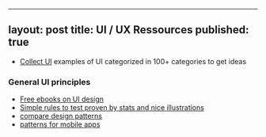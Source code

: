 
---
layout: post
title: UI / UX Ressources
published: true
---


* [Collect UI](http://collectui.com/challenges/product-tour) examples of UI categorized in 100+ categories to get ideas


### General UI principles

* [Free ebooks on UI design](https://desket.co/collections/ebook)
* [Simple rules to test proven by stats and nice illustrations](http://www.goodui.org/#13)
* [compare design patterns](http://ui-patterns.com/patterns/FatFooter/examples)
* [patterns for mobile apps](http://pttrns.com)

